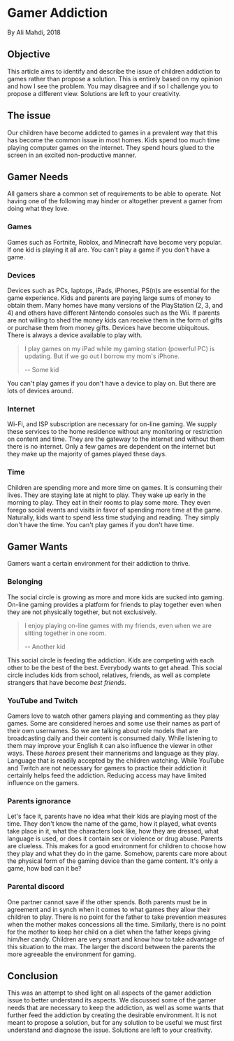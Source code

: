 # Gamer Addiction
By Ali Mahdi, 2018

## Objective

This article aims to identify and describe the issue of children addiction to games rather than propose a solution. This is entirely based on my opinion and how I see the problem. You may disagree and if so I challenge you to propose a different view. Solutions are left to your creativity.

## The issue

Our children have become addicted to games in a prevalent way that this has become the common issue in most homes. Kids spend too much time playing computer games on the internet. They spend hours glued to the screen in an excited non-productive manner.

## Gamer Needs

All gamers share a common set of requirements to be able to operate. Not having one of the following may hinder or altogether prevent a gamer from doing what they love.

### Games

Games such as Fortnite, Roblox, and Minecraft have become very popular. If one kid is playing it all are.
You can't play a game if you don't have a game.

### Devices

Devices such as PCs, laptops, iPads, iPhones, PS(n)s are essential for the game experience. Kids and parents are paying large sums of money to obtain them. Many homes have many versions of the PlayStation (2, 3, and 4) and others have different Nintendo consoles such as the Wii. If parents are not willing to shed the money kids can receive them in the form of gifts or purchase them from money gifts.
Devices have become ubiquitous. There is always a device available to play with.

> I play games on my iPad while my gaming station (powerful PC) is updating. But if we go out I borrow my mom's iPhone.
>
> -- Some kid

You can't play games if you don't have a device to play on. But there are lots of devices around.

### Internet

Wi-Fi, and ISP subscription are necessary for on-line gaming. We supply these services to the home residence without any monitoring or restriction on content and time. They are the gateway to the internet and without them there is no internet.
Only a few games are dependent on the internet but they make up the majority of games played these days.

### Time

Children are spending more and more time on games. It is consuming their lives. They are staying late at night to play. They wake up early in the morning to play. They eat in their rooms to play some more. They even forego social events and visits in favor of spending more time at the game. Naturally, kids want to spend less time studying and reading. They simply don't have the time.
You can't play games if you don't have time.

## Gamer Wants

Gamers want a certain environment for their addiction to thrive.

### Belonging

The social circle is growing as more and more kids are sucked into gaming. On-line gaming provides a platform for friends to play together even when they are not physically together, but not exclusively.

> I enjoy playing on-line games with my friends, even when we are sitting together in one room.
>
> -- Another kid

This social circle is feeding the addiction. Kids are competing with each other to be the best of the best. Everybody wants to get ahead. This social circle includes kids from school, relatives, friends, as well as complete strangers that have become _best friends_.

### YouTube and Twitch

Gamers love to watch other gamers playing and commenting as they play games. Some are considered heroes and some use their names as part of their own usernames. So we are talking about role models that are broadcasting daily and their content is consumed daily. While listening to them may improve your English it can also influence the viewer in other ways. These _heroes_ present their mannerisms and language as they play. Language that is readily accepted by the children watching.
While YouTube and Twitch are not necessary for gamers to practice their addiction it certainly helps feed the addiction. Reducing access may have limited influence on the gamers.

### Parents ignorance

Let's face it, parents have no idea what their kids are playing most of the time. They don't know the name of the game, how it played, what events take place in it, what the characters look like, how they are dressed, what language is used, or does it contain sex or violence or drug abuse. Parents are clueless. This makes for a good environment for children to choose how they play and what they do in the game.
Somehow, parents care more about the physical form of the gaming device than the game content. It's only a game, how bad can it be?

### Parental discord

One partner cannot save if the other spends. Both parents must be in agreement and in synch when it comes to what games they allow their children to play. There is no point for the father to take prevention measures when the mother makes concessions all the time. Similarly, there is no point for the mother to keep her child on a diet when the father keeps giving him/her candy. Children are very smart and know how to take advantage of this situation to the max.
The larger the discord between the parents the more agreeable the environment for gaming.

## Conclusion

This was an attempt to shed light on all aspects of the gamer addiction issue to better understand its aspects. We discussed some of the gamer needs that are necessary to keep the addiction, as well as some wants that further feed the addiction by creating the desirable environment. It is not meant to propose a solution, but for any solution to be useful we must first understand and diagnose the issue. Solutions are left to your creativity.
